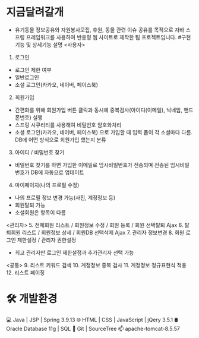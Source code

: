 # 지금달려갈개
* 유기동물 정보공유와 자원봉사모집, 후원, 동물 관련 이슈 공유를 목적으로 자바 스프링 프레임워크를 사용하여 반응형 웹 사이트로 제작한 팀 프로젝트입니다.
#구현 기능 및 상세기능 설명
<사용자>
1. 로그인
 - 로그인 제한 여부
 - 일반로그인
 - 소셜 로그인(카카오, 네이버, 페이스북)
2. 회원가입
 - 간편화를 위해 회원가입 버튼 클릭과 동시에 중복검사(아이디(이메일), 닉네임, 핸드폰번호) 실행
 - 스프링 시큐리티를 사용해여 비밀번호 암호화처리
 - 소셜 로그인(카카오, 네이버, 페이스북) 으로 가입할 때 입력 폼이 각 소셜마다 다름. DB에 어떤 방식으로 회원가입 했는지 분류
3. 아이디 / 비밀번호 찾기
 - 비밀번호 찾기를 하면 가입한 이메일로 임시비밀번호가 전송되며 전송된 임시비밀번호가 DB에 자동으로 업데이트
4. 마이페이지(나의 프로필 수정)
 - 나의 프로필 정보 변경 가능(사진, 계정정보 등)
 - 회원탈퇴 가능
 - 소셜회원은 항목이 다름

<관리자>
5. 전체회원 리스트 / 회원정보 수정 / 회원 등록 / 회원 선택탈퇴 Ajax
6. 탈퇴회원 리스트 / 회원정보 상세 / 회원DB 선택삭제 Ajax
7. 관리자 정보변경
8. 회원 로그인 제한설정 / 관리자 권한설정
- 최고 관리자만 로그인 제한설정과 추가관리자 선택 가능

<공통>
9. 리스트 키워드 검색
10. 계정정보 중복 검사
11. 계정정보 정규표현식 적용
12. 리스트 페이징

# 🛠 개발환경
💻 Java | JSP | Spring 3.9.13
🌐 HTML | CSS | JavaScript | jQery 3.5.1
🛢 Oracle Database 11g | SQL
🔧 Git | SourceTree
📫 apache-tomcat-8.5.57
